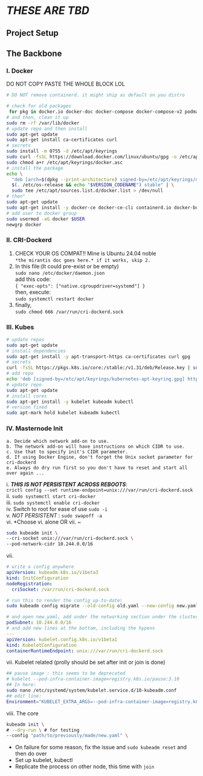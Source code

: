 # *THESE ARE TBD*
## Project Setup
## The Backbone
### I. Docker
DO NOT COPY PASTE THE WHOLE BLOCK LOL
```bash
# DO NOT remove containerd. it might ship as default on you distro

# check for old packages
 for pkg in docker.io docker-doc docker-compose docker-compose-v2 podman-docker containerd runc; do sudo apt-get remove $pkg; done
# and then, clean it up
sudo rm -rf /var/lib/docker 
# update repo and then install
sudo apt-get update
sudo apt-get install ca-certificates curl
# secrets
sudo install -m 0755 -d /etc/apt/keyrings
sudo curl -fsSL https://download.docker.com/linux/ubuntu/gpg -o /etc/apt/keyrings/docker.asc
sudo chmod a+r /etc/apt/keyrings/docker.asc
# install the package
echo \
  "deb [arch=$(dpkg --print-architecture) signed-by=/etc/apt/keyrings/docker.asc] https://download.docker.com/linux/ubuntu \
  $(. /etc/os-release && echo "$VERSION_CODENAME") stable" | \
  sudo tee /etc/apt/sources.list.d/docker.list > /dev/null
# then"
sudo apt-get update
sudo apt-get install -y docker-ce docker-ce-cli containerd.io docker-buildx-plugin docker-compose-plugin
# add user to docker group
sudo usermod -aG docker $USER
newgrp docker
```
### II. CRI-Dockerd
1. CHECK YOUR OS COMPAT!! Mine is Ubuntu 24.04 noble</br>
`*the mirantis doc goes here.* if it works, skip 2.`</br>
2. In this file:(It could pre-exist or be empty)</br>
`sudo nano /etc/docker/daemon.json`</br>
add this code:</br>
`{
  "exec-opts": ["native.cgroupdriver=systemd"]
}`</br>
then, execute:</br>
`sudo systemctl restart docker`</br>
3. finally, </br>
`sudo chmod 666 /var/run/cri-dockerd.sock`</br>
### III. Kubes
```bash
# update repos
sudo apt-get update
# install dependencies
sudo apt-get install -y apt-transport-https ca-certificates curl gpg
# secrets
curl -fsSL https://pkgs.k8s.io/core:/stable:/v1.31/deb/Release.key | sudo gpg --dearmor -o /etc/apt/keyrings/kubernetes-apt-keyring.gpg
# add repo
echo 'deb [signed-by=/etc/apt/keyrings/kubernetes-apt-keyring.gpg] https://pkgs.k8s.io/core:/stable:/v1.31/deb/ /' | sudo tee /etc/apt/sources.list.d/kubernetes.list
# update repo
sudo apt-get update
# install cores
sudo apt-get install -y kubelet kubeadm kubectl
# version fixed
sudo apt-mark hold kubelet kubeadm kubectl
```
### IV. Masternode Init
    a. Decide which network add-on to use.
    b. The network add-on will have instructions on which CIDR to use.
    c. Use that to specify init's CIDR parameter.
    d. If using Docker Engine, don't forget the Unix socket parameter for cri-dockerd
    e. Always do dry run first so you don't have to reset and start all over again ...
i. 
<strong>*THIS IS NOT PERSISTENT ACROSS REBOOTS*</strong>:</br>
`crictl config --set runtime-endpoint=unix:///var/run/cri-dockerd.sock`</br>
ii. `sudo systemctl start cri-docker`</br>
iii. `sudo systemctl enable cri-docker`</br>
iv. Switch to root for ease of use `sudo -i`</br>
v. *NOT PERSISTENT* : `sudo swapoff -a`</br>
vi. *Choose vi. alone OR vii. ~</br>
```bash
sudo kubeadm init \
--cri-socket unix:///var/run/cri-dockerd.sock \
--pod-network-cidr 10.244.0.0/16
```
vii.
```yaml
# write a config anywhere
apiVersion: kubeadm.k8s.io/v1beta3
kind: InitConfiguration
nodeRegistration:
  criSocket: /var/run/cri-dockerd.sock
```
```bash
# run this to render the config up-to-date\
sudo kubeadm config migrate --old-config old.yaml --new-config new.yaml
```
```yaml
# and open new.yaml, add under the networking section under the clusterconfig:
podSubnet: 10.244.0.0/16
# and add new lines at the bottom, including the hypens
---
apiVersion: kubelet.config.k8s.io/v1beta1
kind: KubeletConfiguration
containerRuntimeEndpoint: unix:///var/run/cri-dockerd.sock
```
vii. Kubelet related (prolly should be set after init or join is done)
```bash
## pause image : this seems to be deprecated
# kubelet --pod-infra-container-image=registry.k8s.io/pause:3.10
## In here:
sudo nano /etc/systemd/system/kubelet.service.d/10-kubeadm.conf
## edit line:
Environment="KUBELET_EXTRA_ARGS=--pod-infra-container-image=registry.k8s.io/pause:3.9"
```
viii. The core
```bash
kubeadm init \
# --dry-run \ # for testing
--config "path/to/previously/made/new.yaml" \
```
- On failure for some reason, fix the issue and `sudo kubeadm reset` and then do over
- Set up kubelet, kubectl
- Replicate the process on other node, this time with `join`











